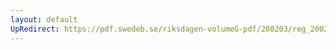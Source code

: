```yaml
---
layout: default
UpRedirect: https://pdf.swedeb.se/riksdagen-volumeG-pdf/200203/reg_200203/reg_200203_0172.pdf
---
```

